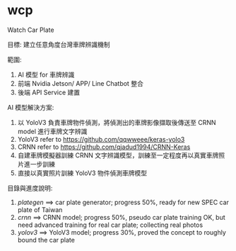 # wcp
Watch Car Plate

目標: 建立任意角度台灣車牌辨識機制

範圍:
1. AI 模型 for 車牌辨識
2. 前端 Nvidia Jetson/ APP/ Line Chatbot 整合
3. 後端 API Service 建置

AI 模型解決方案:
1. 以 YoloV3 負責車牌物件偵測，將偵測出的車牌影像擷取後傳送至 CRNN model 進行車牌文字辨識
2. YoloV3 refer to https://github.com/qqwweee/keras-yolo3
3. CRNN refer to https://github.com/qjadud1994/CRNN-Keras
4. 自建車牌模擬器訓練 CRNN 文字辨識模型，訓練至一定程度再以真實車牌照片進一步訓練
5. 直接以真實照片訓練 YoloV3 物件偵測車牌模型

目錄與進度說明:
1. *plategen* ==>  car plate generator; progress 50%, ready for new SPEC car plate of Taiwan
2. *crnn* ==> CRNN model; progress 50%, pseudo car plate training OK, but need advanced training for real car plate; collecting real photos
3. *yolov3* ==> YoloV3 model; progress 30%, proved the concept to roughly bound the car plate
